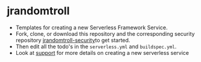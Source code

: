 # jrandomtroll
- Templates for creating a new Serverless Framework Service.
- Fork, clone, or download this repository and the corresponding security repository [jrandomtroll-security](https://github.com/pariveda-serverless/jrandomtroll-security)to get started.
- Then edit all the todo's in the `serverless.yml` and `buildspec.yml`.
- Look at [support](https://github.com/pariveda-serverless/support/tree/master/create-new-service) for more details on creating a new serverless service
